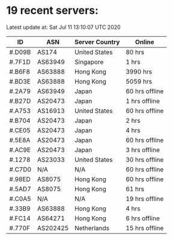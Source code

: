 # 19 recent servers:

Latest update at: Sat Jul 11 13:10:07 UTC 2020

| ID | ASN | Server Country | Online |
| -- | --- | -------------- | ------ |
| #.D09B | AS174 | United States | 80 hrs |
| #.7F1D | AS63949 | Singapore | 1 hrs |
| #.B6F8 | AS63888 | Hong Kong | 3990 hrs |
| #.BD3E | AS63888 | Hong Kong | 5059 hrs |
| #.2A79 | AS63949 | Japan | 60 hrs offline |
| #.B27D | AS20473 | Japan | 1 hrs offline |
| #.A753 | AS16913 | United States | 60 hrs offline |
| #.B704 | AS20473 | Japan | 2 hrs |
| #.CE05 | AS20473 | Japan | 4 hrs |
| #.5E8A | AS20473 | Japan | 60 hrs offline |
| #.AC9E | AS20473 | Japan | 3 hrs offline |
| #.1278 | AS23033 | United States | 30 hrs offline |
| #.C7D0 | N/A | N/A | 60 hrs offline |
| #.98ED | AS8075 | Hong Kong | 60 hrs offline |
| #.5AD7 | AS8075 | Hong Kong | 61 hrs |
| #.C0A5 | N/A | N/A | 19 hrs offline |
| #.33B9 | AS63888 | Hong Kong | 4 hrs |
| #.FC14 | AS64271 | Hong Kong | 6 hrs offline |
| #.770F | AS202425 | Netherlands | 15 hrs offline |

